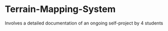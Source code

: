 # Terrain-Mapping-System
Involves a detailed documentation of an ongoing self-project by 4 students
